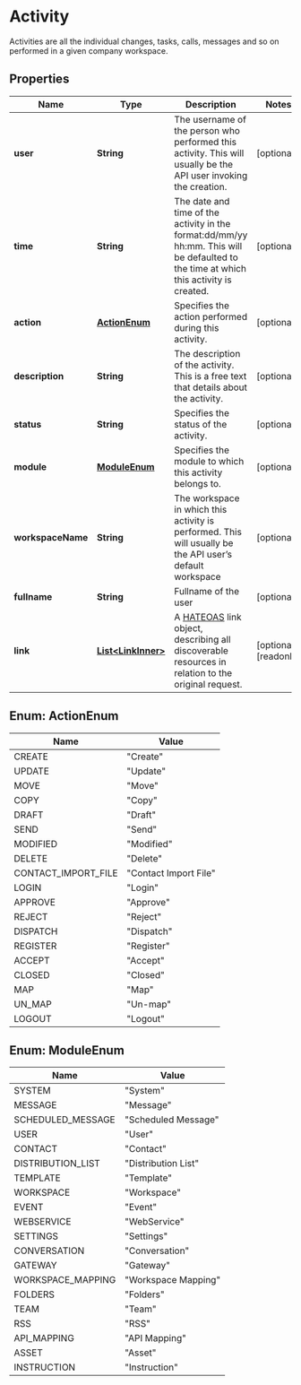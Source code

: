 

# Activity

Activities are all the individual changes, tasks, calls, messages and so on performed in a given company workspace.

## Properties

| Name | Type | Description | Notes |
|------------ | ------------- | ------------- | -------------|
|**user** | **String** |  The username of the person who performed this activity. This will usually be the API user invoking the creation. |  [optional] |
|**time** | **String** | The date and time of the activity in the format:dd/mm/yy hh:mm. This will be defaulted to the time at which this activity is created. |  [optional] |
|**action** | [**ActionEnum**](#ActionEnum) | Specifies the action performed during this activity. |  [optional] |
|**description** | **String** | The description of the activity. This is a free text that details about the activity. |  [optional] |
|**status** | **String** | Specifies the status of the activity. |  [optional] |
|**module** | [**ModuleEnum**](#ModuleEnum) | Specifies the module to which this activity belongs to. |  [optional] |
|**workspaceName** | **String** | The workspace in which this activity is performed. This will usually be the API user’s default workspace |  [optional] |
|**fullname** | **String** | Fullname of the user |  [optional] |
|**link** | [**List&lt;LinkInner&gt;**](LinkInner.md) | A [HATEOAS](https://en.wikipedia.org/wiki/HATEOAS) link object, describing all discoverable resources in relation to the original request. |  [optional] [readonly] |



## Enum: ActionEnum

| Name | Value |
|---- | -----|
| CREATE | &quot;Create&quot; |
| UPDATE | &quot;Update&quot; |
| MOVE | &quot;Move&quot; |
| COPY | &quot;Copy&quot; |
| DRAFT | &quot;Draft&quot; |
| SEND | &quot;Send&quot; |
| MODIFIED | &quot;Modified&quot; |
| DELETE | &quot;Delete&quot; |
| CONTACT_IMPORT_FILE | &quot;Contact Import File&quot; |
| LOGIN | &quot;Login&quot; |
| APPROVE | &quot;Approve&quot; |
| REJECT | &quot;Reject&quot; |
| DISPATCH | &quot;Dispatch&quot; |
| REGISTER | &quot;Register&quot; |
| ACCEPT | &quot;Accept&quot; |
| CLOSED | &quot;Closed&quot; |
| MAP | &quot;Map&quot; |
| UN_MAP | &quot;Un-map&quot; |
| LOGOUT | &quot;Logout&quot; |



## Enum: ModuleEnum

| Name | Value |
|---- | -----|
| SYSTEM | &quot;System&quot; |
| MESSAGE | &quot;Message&quot; |
| SCHEDULED_MESSAGE | &quot;Scheduled Message&quot; |
| USER | &quot;User&quot; |
| CONTACT | &quot;Contact&quot; |
| DISTRIBUTION_LIST | &quot;Distribution List&quot; |
| TEMPLATE | &quot;Template&quot; |
| WORKSPACE | &quot;Workspace&quot; |
| EVENT | &quot;Event&quot; |
| WEBSERVICE | &quot;WebService&quot; |
| SETTINGS | &quot;Settings&quot; |
| CONVERSATION | &quot;Conversation&quot; |
| GATEWAY | &quot;Gateway&quot; |
| WORKSPACE_MAPPING | &quot;Workspace Mapping&quot; |
| FOLDERS | &quot;Folders&quot; |
| TEAM | &quot;Team&quot; |
| RSS | &quot;RSS&quot; |
| API_MAPPING | &quot;API Mapping&quot; |
| ASSET | &quot;Asset&quot; |
| INSTRUCTION | &quot;Instruction&quot; |



